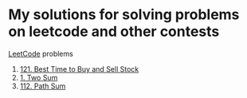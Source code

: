 # My solutions for solving problems on leetcode and other contests

[LeetCode](https://leetcode.com) problems

1. [121. Best Time to Buy and Sell Stock](1_Best_Time_to_Buy_and_Sell_Stock/about_Best_Time_to_Buy_and_Sell_Stock.md)
2. [1. Two Sum](2_Two_Sum_Problem/about_Two_Sum_Problem.md)
3. [112. Path Sum](3_Path_Sum/about_Path_Sum.md)

